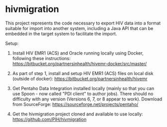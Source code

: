 hivmigration
============

This project represents the code necessary to export HIV data into a format suitable for import into another system,
including a Java API that can be embedded in the target system to facilitate the import.

Setup:

1. Install HIV EMR1 (ACS) and Oracle running locally using Docker, following these instructions:
https://bitbucket.org/partnersinhealth/hivemr-docker/src/master/

2. As part of step 1, install and setup HIV EMR1 (ACS) files on local disk (outside of docker):
https://bitbucket.org/partnersinhealth/hivemr

3. Get Pentaho Data Integration installed locally (mainly so that you can use Spoon - now called "PDI client" to author jobs).  There should no difficulty with any version (Versions 6, 7, or 8 appear to work).  Download from SourceForge:
https://sourceforge.net/projects/pentaho/

4. Get the hivmigration project cloned and available to use locally:
https://github.com/PIH/hivmigration
